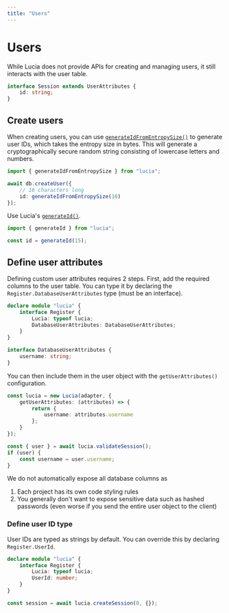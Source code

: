 ```yaml
---
title: "Users"
---
```


# Users

While Lucia does not provide APIs for creating and managing users, it still interacts with the user table.

```ts
interface Session extends UserAttributes {
	id: string;
}
```

## Create users

When creating users, you can use [`generateIdFromEntropySize()`](/reference/main/generateIdFromEntropySize) to generate user IDs, which takes the entropy size in bytes. This will generate a cryptographically secure random string consisting of lowercase letters and numbers.

```ts
import { generateIdFromEntropySize } from "lucia";

await db.createUser({
	// 16 characters long
	id: generateIdFromEntropySize(10)
});
```

Use Lucia's [`generateId()`](/reference/main/generateIdFromEntropySize).

```ts
import { generateId } from "lucia";

const id = generateId(15);
```

## Define user attributes

Defining custom user attributes requires 2 steps. First, add the required columns to the user table. You can type it by declaring the `Register.DatabaseUserAttributes` type (must be an interface).

```ts
declare module "lucia" {
	interface Register {
		Lucia: typeof lucia;
		DatabaseUserAttributes: DatabaseUserAttributes;
	}
}

interface DatabaseUserAttributes {
	username: string;
}
```

You can then include them in the user object with the `getUserAttributes()` configuration.

```ts
const lucia = new Lucia(adapter, {
	getUserAttributes: (attributes) => {
		return {
			username: attributes.username
		};
	}
});

const { user } = await lucia.validateSession();
if (user) {
	const username = user.username;
}
```

We do not automatically expose all database columns as

1. Each project has its own code styling rules
2. You generally don't want to expose sensitive data such as hashed passwords (even worse if you send the entire user object to the client)

### Define user ID type

User IDs are typed as strings by default. You can override this by declaring `Register.UserId`.

```ts
declare module "lucia" {
	interface Register {
		Lucia: typeof lucia;
		UserId: number;
	}
}

const session = await lucia.createSession(0, {});
```
